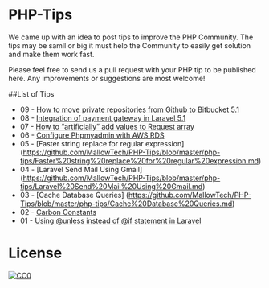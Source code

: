 # PHP-Tips

We came up with an idea to post tips to improve the PHP Community. The tips may be samll or big it must help the Community to easily get solution and make them work fast.

Please feel free to send us a pull request with your PHP tip to be published here. Any improvements or suggestions are most welcome!


##List of Tips
- 09 - [How to move private repositories from Github to Bitbucket 5.1](https://github.com/MallowTech/PHP-Tips/blob/master/php-tips/How%20to%20move%20private%20repositories%20from%20Github%20to%20Bitbucket.md)
- 08 - [Integration of payment gateway in Laravel 5.1](https://github.com/MallowTech/PHP-Tips/blob/master/php-tips/Integration%20of%20payment%20gateway%20in%20Laravel%205.1.md)
- 07 - [How to “artificially” add values to Request array ](https://github.com/MallowTech/PHP-Tips/blob/master/php-tips/How%20to%20%E2%80%9Cartificially%E2%80%9D%20add%20values%20to%20Request%20array.md)
- 06 - [Configure Phpmyadmin with AWS RDS](https://github.com/MallowTech/PHP-Tips/blob/master/php-tips/Configure%20Phpmyadmin%20with%20AWS%20RDS.md)
- 05 - [Faster string replace for regular expression] (https://github.com/MallowTech/PHP-Tips/blob/master/php-tips/Faster%20string%20replace%20for%20regular%20expression.md)
- 04 - [Laravel Send Mail Using Gmail] (https://github.com/MallowTech/PHP-Tips/blob/master/php-tips/Laravel%20Send%20Mail%20Using%20Gmail.md)
- 03 - [Cache Database Queries] (https://github.com/MallowTech/PHP-Tips/blob/master/php-tips/Cache%20Database%20Queries.md)
- 02 - [Carbon Constants](https://github.com/MallowTech/PHP-Tips/blob/master/php-tips/Carbon%20Constants.md)
- 01 - [Using @unless instead of @if statement in Laravel](https://github.com/MallowTech/PHP-Tips/blob/master/php-tips/Using%20@unless%20instead%20of%20@if%20statement%20in%20Laravel.md)

# License
<p xmlns:dct="http://purl.org/dc/terms/" xmlns:vcard="http://www.w3.org/2001/vcard-rdf/3.0#">
  <a rel="license"
     href="http://creativecommons.org/publicdomain/zero/1.0/">
    <img src="http://i.creativecommons.org/p/zero/1.0/88x31.png" style="border-style: none;" alt="CC0" />
  </a>
  <br />

